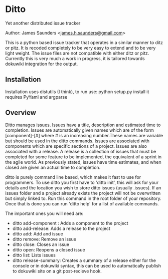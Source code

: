 Ditto
=====

Yet another distributed issue tracker

Author: James Saunders \<james.h.saunders@gmail.com\>

This is a python based issue tracker that operates in a similar manner to ditz or pitz. It is recoded completely to be very easy to extend and to be very light weight. The issue files are not compatible with either ditz or pitz. Currently this is very much a work in progress, it is tailored towards dokuwiki integration for the output.

Installation
------------

Installation uses distutils (I think), to run use:
    python setup.py install
it requires PyYaml and argparse

Overview
--------

Ditto manages issues. Issues have a title, description and estimated time to completion. Issues are automatically given names which are of the form [component]-[#] where # is an increasing number.These names are variable but should be used in the ditto commands. Issues are associated with components which are specific sections of a project. Issues are also associated with a release. A release is a collection of issues that must be completed for some feature to be implemented, the equivalent of a sprint in the agile world. As previously stated, issues have time estimates, and when closed are given an actual time to completion.

ditto is purely command line based, which makes it fast to use for programmers. To use ditto you first have to 'ditto init', this will ask for your details and the location you wish to store ditto issues (usually .issues). If an issues folder and a project already exists the project will not be overwritten but simply linked to. Run this command in the root folder of your repository. Once that is done you can run 'ditto help' for a list of available commands.

The important ones you will need are:

* ditto add-component : Adds a component to the project
* ditto add-release: Adds a release to the project
* ditto add: Add and issue
* ditto remove: Remove an issue
* ditto close: Closes an issue
* ditto open: Reopens a closed issue
* ditto list: Lists issues
* ditto release-summary: Creates a summary of a release either for the console or in dokuwiki syntax, this can be used to automatically publish to dokuwiki site on a git post-recieve hook.
